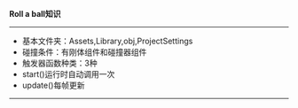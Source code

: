 **Roll a ball知识**
***********************
- 基本文件夹：Assets,Library,obj,ProjectSettings
- 碰撞条件：有刚体组件和碰撞器组件
- 触发器函数种类：3种
- start()运行时自动调用一次
- update()每帧更新
************************
